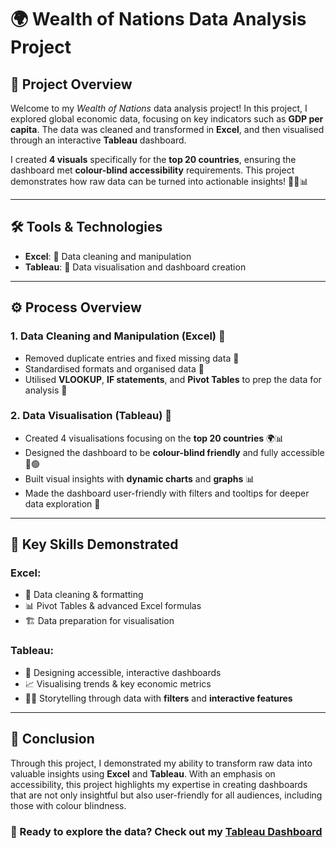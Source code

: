# 🌍 Wealth of Nations Data Analysis Project

## 🚀 Project Overview

Welcome to my *Wealth of Nations* data analysis project! In this project, I explored global economic data, focusing on key indicators such as **GDP per capita**. The data was cleaned and transformed in **Excel**, and then visualised through an interactive **Tableau** dashboard.

I created **4 visuals** specifically for the **top 20 countries**, ensuring the dashboard met **colour-blind accessibility** requirements. This project demonstrates how raw data can be turned into actionable insights! 👨‍💻📊


---

## 🛠 Tools & Technologies

- **Excel**: 🧹 Data cleaning and manipulation
- **Tableau**: 🎨 Data visualisation and dashboard creation

---

## ⚙️ Process Overview

### 1. **Data Cleaning and Manipulation (Excel)** 🧹
- Removed duplicate entries and fixed missing data 🧽
- Standardised formats and organised data 📑
- Utilised **VLOOKUP**, **IF statements**, and **Pivot Tables** to prep the data for analysis 🎯

### 2. **Data Visualisation (Tableau)** 🎨
- Created 4 visualisations focusing on the **top 20 countries** 🌍📊
- Designed the dashboard to be **colour-blind friendly** and fully accessible 🎨🟢
- Built visual insights with **dynamic charts** and **graphs** 📊
- Made the dashboard user-friendly with filters and tooltips for deeper data exploration 🔎

---

## 🧠 Key Skills Demonstrated

### Excel:
- 🧹 Data cleaning & formatting
- 📊 Pivot Tables & advanced Excel formulas
- 🏗 Data preparation for visualisation

### Tableau:
- 🎨 Designing accessible, interactive dashboards
- 📈 Visualising trends & key economic metrics
- 🧑‍🏫 Storytelling through data with **filters** and **interactive features**

---

## 🎯 Conclusion

Through this project, I demonstrated my ability to transform raw data into valuable insights using **Excel** and **Tableau**. With an emphasis on accessibility, this project highlights my expertise in creating dashboards that are not only insightful but also user-friendly for all audiences, including those with colour blindness.

### 🌟 Ready to explore the data? Check out my [Tableau Dashboard](https://public.tableau.com/views/WealthofNationsDashboard_16825854613080/Dashboard1?:language=en-GB&:sid=&:redirect=auth&:display_count=n&:origin=viz_share_link)  

